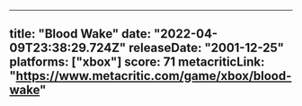 
---
title: "Blood Wake"
date: "2022-04-09T23:38:29.724Z"
releaseDate: "2001-12-25"
platforms: ["xbox"]
score: 71
metacriticLink: "https://www.metacritic.com/game/xbox/blood-wake"
---
